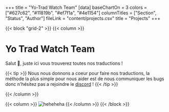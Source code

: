 +++
title = "Yo-Trad Watch Team"
[data]
baseChartOn = 3
colors = ["#627c62", "#11819b", "#ef7f1a", "#4e1154"]
columnTitles = ["Section", "Status", "Author"]
fileLink = "content/projects.csv"
title = "Projects"
+++

{{< block "grid-2" >}}
{{< column >}}

# **Yo Trad Watch Team**

Salut 👋, juste ici vous trouverez toutes nos traductions !


{{< tip >}}
Nous nous donnons a coeur pour faire nos traductions, la méthode la plus simple pour nous aider est de nous communiquer les bugs donc 
n'hésitez pas a rejoindre le [discord](https://discord.gg/SXvWgZgkWv) !
{{< /tip >}}

{{< /column >}}

{{< column >}}
![heheheha](/Website/images/logo-yo-trad.png)
{{< /column >}}
{{< /block >}}
